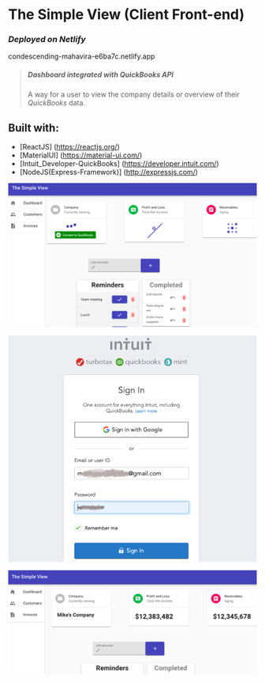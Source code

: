 
# The Simple View (Client Front-end)
### _Deployed on Netlify_
condescending-mahavira-e6ba7c.netlify.app

> ##### **Dashboard integrated with QuickBooks API** 
> A way for a user to view the company details or overview 
> of their *QuickBooks* data.

## Built with:

* [ReactJS] (https://reactjs.org/)
* [MaterialUI] (https://material-ui.com/)
* [Intuit_Developer-QuickBooks] (https://developer.intuit.com/)
* [NodeJS(Express-Framework)] (http://expressjs.com/)



![The Simple View Home Page](/public/dashboard.png "Home Page")

![Connect to Quickbooks](/public/intuitAuth.png "Oauth 2.0")

![Dashboard with details](/public/connectedQB.png "Company Financials")